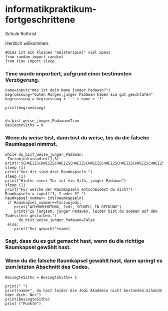 # informatikpraktikum-fortgeschrittene
Schule Rothrist



Herzlich willkommen.


	#Dies ist ein kleines "Geisterspiel" viel Spass
	from random import randint
	from time import sleep
### Time wurde importiert, aufgrund einer bestimmten Verzögerung.
	name=input("Was ist dein Name junger Padawan?")
	begruessung="Guten Morgen,junger Padawan haben sie gut geschlafen"
	begruessung = begruessung + ' ' + name + '?'

	print(begruessung)


	du_bist_weise_junger_Padawan=True
	BesiegteSiths = 0

### Wenn du weise bist, dann bist du weise, bis du die falsche Raumkapsel nimmst.

	while du_bist_weise_junger_Padawan:
   	 Torzumjedi=randint(1,3)
    print("SCHWEIZSCHWEIZSCHWEIZSCHWEIZSCHWEIZSCHWEIZSCHWEIZSCHWEIZSCHWEIZSCHWEIZSCHWEIZSCHWEIZSCHWEIZSCHWEIZ")
    sleep (1)
    print("Vor dir sind drei Raumkapseln.")
    sleep (1)
    print("Hinter einer Tür ist ein Sith, junger Padawan")
    sleep (1)
    print("Für welche der Raumkapseln entscheidest du dich?")
    Raumkapseln = input("1, 2 oder 3? ")
    Raumkapsel_nummer= int(Raumkapseln)
   	 if Raumkapsel_nummer==Torzumjedi:
        print("ACHHHHHHHTUNG, Jedi, SCHNELL IN DECKUNG")
        print("Zu langsam, junger Padawan, leider bist du soeben auf dem Todesstern gestorben.")
      	  du_bist_weise_junger_Padawan=False
   	 else:
	    print("Gut gemacht"+name)
### Sagt, dass du es gut gemacht hast, wenn du die richtige Raumkapsel gewählt hast.
### Wenn du die falsche Raumkapsel gewählt hast, dann springt es zum letzten Abschnitt des Codes.
  	BesiegteSiths = BesiegteSiths+ 1

	print(" ")
	print(name+", du hast leider die Jedi Akademie nicht bestanden.Schande über dich. Nur")
	print(BesiegteSiths)
	print ("Punkte")
